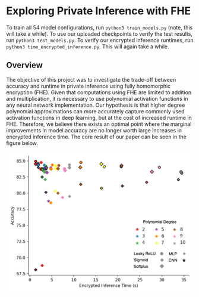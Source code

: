 # Exploring Private Inference with FHE

To train all 54 model configurations, run ```python3 train_models.py``` (note, this will take a while). 
To use our uploaded checkpoints to verify the test results, run ```python3 test_models.py```. 
To verify our encrypted inference runtimes, run ```python3 time_encrypted_inference.py```. This will again take a while.


## Overview 

The objective of this project was to investigate the trade-off between accuracy and runtime in private inference using fully homomorphic encryption (FHE). Given that computations using FHE are limited to addition and multiplication, it is necessary to use polynomial activation functions in any neural network implementation. Our hypothesis is that higher degree polynomial approximations can more accurately capture commonly used activation functions in deep learning, but at the cost of increased runtime in FHE. Therefore, we believe there exists an optimal point where the marginal improvements in model accuracy are no longer worth large increases in encrypted inference time. The core result of our paper can be seen in the figure below.

![](inference-results.png)


